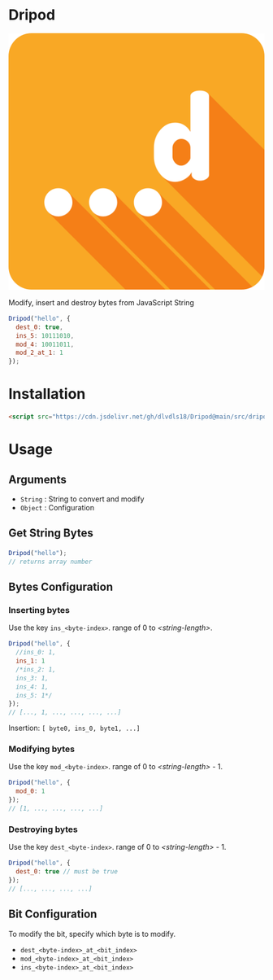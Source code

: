 # Dripod

![Dripod](dripod.png)

Modify, insert and destroy bytes from JavaScript String

```js
Dripod("hello", {
  dest_0: true,
  ins_5: 10111010,
  mod_4: 10011011,
  mod_2_at_1: 1
});
```

# Installation
```html
<script src="https://cdn.jsdelivr.net/gh/dlvdls18/Dripod@main/src/dripod.js"></script>
```

# Usage

## Arguments
- `String` : String to convert and modify
- `Object` : Configuration

## Get String Bytes
```js
Dripod("hello");
// returns array number
```

## Bytes Configuration
### Inserting bytes
Use the key `ins_<byte-index>`. range of 0 to _&lt;string-length&gt;_.

```js
Dripod("hello", {
  //ins_0: 1,
  ins_1: 1
  /*ins_2: 1,
  ins_3: 1,
  ins_4: 1,
  ins_5: 1*/
});
// [..., 1, ..., ..., ..., ...]
```

Insertion: `[ byte0, ins_0, byte1, ...]`


### Modifying bytes
Use the key `mod_<byte-index>`. range of 0 to _&lt;string-length&gt;_ - 1.

```js
Dripod("hello", {
  mod_0: 1
});
// [1, ..., ..., ..., ...]
```


### Destroying bytes
Use the key `dest_<byte-index>`. range of 0 to _&lt;string-length&gt;_ - 1.

```js
Dripod("hello", {
  dest_0: true // must be true
});
// [..., ..., ..., ...]
```


## Bit Configuration
To modify the bit, specify which byte is to modify.

- `dest_<byte-index>_at_<bit_index>`
- `mod_<byte-index>_at_<bit_index>`
- `ins_<byte-index>_at_<bit_index>`
